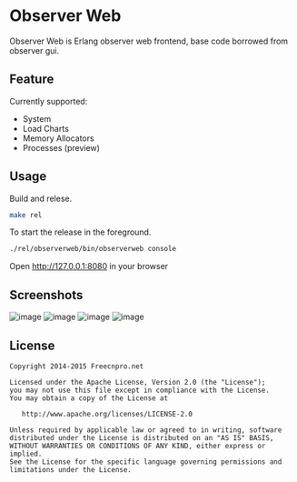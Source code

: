 Observer Web
============
Observer Web is Erlang observer web frontend, base code borrowed from observer gui.

## Feature
Currently supported:
* System
* Load Charts
* Memory Allocators
* Processes (preview)

## Usage
Build and relese.
```bash
make rel
```
To start the release in the foreground.
```bash
./rel/observerweb/bin/observerweb console
```
Open http://127.0.0.1:8080 in your browser


## Screenshots
![image](https://github.com/freecnpro/ObserverWeb/blob/master/screenshots/screenshot_01.png)
![image](https://github.com/freecnpro/ObserverWeb/blob/master/screenshots/screenshot_02.png)
![image](https://github.com/freecnpro/ObserverWeb/blob/master/screenshots/screenshot_03.png)
![image](https://github.com/freecnpro/ObserverWeb/blob/master/screenshots/screenshot_04.png)

## License

    Copyright 2014-2015 Freecnpro.net

    Licensed under the Apache License, Version 2.0 (the "License");
    you may not use this file except in compliance with the License.
    You may obtain a copy of the License at

       http://www.apache.org/licenses/LICENSE-2.0

    Unless required by applicable law or agreed to in writing, software
    distributed under the License is distributed on an "AS IS" BASIS,
    WITHOUT WARRANTIES OR CONDITIONS OF ANY KIND, either express or implied.
    See the License for the specific language governing permissions and
    limitations under the License.
